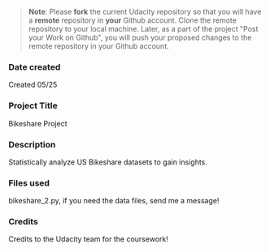 >**Note**: Please **fork** the current Udacity repository so that you will have a **remote** repository in **your** Github account. Clone the remote repository to your local machine. Later, as a part of the project "Post your Work on Github", you will push your proposed changes to the remote repository in your Github account.

### Date created
Created 05/25

### Project Title
Bikeshare Project

### Description
Statistically analyze US Bikeshare datasets to gain insights.

### Files used
bikeshare_2.py, if you need the data files, send me a message!

### Credits
Credits to the Udacity team for the coursework!

